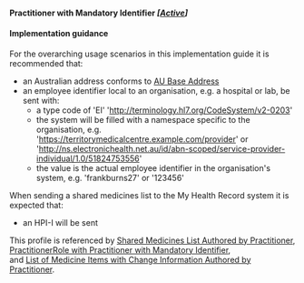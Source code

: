 #### Practitioner with Mandatory Identifier *[[Active](http://hl7.org/fhir/stu3/valueset-publication-status.html)]*

#### Implementation guidance
For the overarching usage scenarios in this implementation guide it is recommended that:
* an Australian address conforms to [AU Base Address](http://hl7.org.au/fhir/base/aubase1.1/StructureDefinition-au-address.html)
* an employee identifier local to an organisation, e.g. a hospital or lab, be sent with:
  * a type code of 'EI' 'http://terminology.hl7.org/CodeSystem/v2-0203'
  * the system will be filled with a namespace specific to the organisation, e.g. 'https://territorymedicalcentre.example.com/provider' or 'http://ns.electronichealth.net.au/id/abn-scoped/service-provider-individual/1.0/51824753556'
  * the value is the actual employee identifier in the organisation's system, e.g. 'frankburns27' or '123456'

When sending a shared medicines list to the My Health Record system it is expected that:
* an HPI-I will be sent

This profile is referenced by [Shared Medicines List Authored by Practitioner](StructureDefinition-composition-sml-prac-1.html),
[PractitionerRole with Practitioner with Mandatory Identifier](StructureDefinition-practitionerrole-withpractitionerident-1.html),  
and [List of Medicine Items with Change Information Authored by Practitioner](StructureDefinition-list-sml-pracchanges-1.html). 